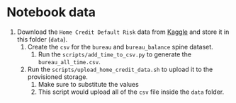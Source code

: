 # Notebook data

 1. Download the `Home Credit Default Risk` data from [Kaggle](https://www.kaggle.com/competitions/home-credit-default-risk/data) and store it in this folder (`data`).
    1. Create the `csv` for the `bureau` and `bureau_balance` spine dataset.
        1. Run the `scripts/add_time_to_csv.py` to generate the `bureau_all_time.csv`.
    1. Run the `scripts/upload_home_credit_data.sh` to upload it to the provisioned storage.
        1. Make sure to substitute the values
        1. This script would upload all of the `csv` file inside the `data` folder.